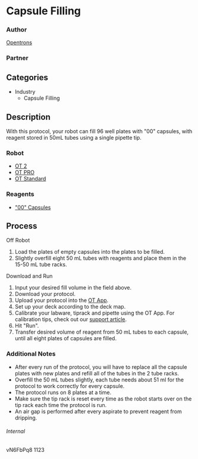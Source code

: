 # Capsule Filling

### Author
[Opentrons](https://opentrons.com/)

### Partner

## Categories
* Industry
    * Capsule Filling


## Description
With this protocol, your robot can fill 96 well plates with "00" capsules, with reagent stored in 50mL tubes using a single pipette tip.

### Robot
* [OT 2](https://opentrons.com/ot-2)
* [OT PRO](https://opentrons.com/ot-one-pro)
* [OT Standard](https://opentrons.com/ot-one-standard)

### Reagents
* ["00" Capsules](https://www.capsuline.com/empty-capsule-size-chart/)

## Process
Off Robot
1. Load the plates of empty capsules into the plates to be filled.
2. Slightly overfill eight 50 mL tubes with reagents and place them in the 15-50 mL tube racks.

Download and Run
1. Input your desired fill volume in the field above.
2. Download your protocol.
3. Upload your protocol into the [OT App](https://opentrons.com/ot-app).
4. Set up your deck according to the deck map.
5. Calibrate your labware, tiprack and pipette using the OT App. For calibration tips, check out our [support article](https://support.opentrons.com/ot-2/getting-started-software-setup/deck-calibration).
6. Hit "Run".
7. Transfer desired volume of reagent from 50 mL tubes to each capsule, until all eight plates of capsules are filled.


### Additional Notes
* After every run of the protocol, you will have to replace all the capsule plates with new plates and refill all of the tubes in the 2 tube racks.
* Overfill the 50 mL tubes slightly, each tube needs about 51 ml for the protocol to work correctly for every capsule.
* The protocol runs on 8 plates at a time.
* Make sure the tip rack is reset every time as the robot starts over on the tip rack each time the protocol is run.
* An air gap is performed after every aspirate to prevent reagent from dripping.

###### Internal
vN6FbPq8
1123
